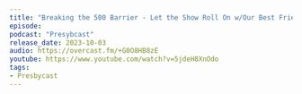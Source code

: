 ```yaml
---
title: "Breaking the 500 Barrier - Let the Show Roll On w/Our Best Friends"
episode: 
podcast: "Presybcast"
release_date: 2023-10-03
audio: https://overcast.fm/+G0O8HB8zE
youtube: https://www.youtube.com/watch?v=5jdeH8XnOdo
tags: 
- Presbycast
---
```

